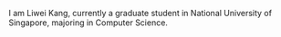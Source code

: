 I am Liwei Kang, currently a graduate student in National University of Singapore, majoring in Computer Science.